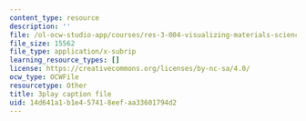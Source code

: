 ```yaml
---
content_type: resource
description: ''
file: /ol-ocw-studio-app/courses/res-3-004-visualizing-materials-science-fall-2017/14d641a1b1e457418eefaa33601794d2_pRmUADgEf98.vtt
file_size: 15562
file_type: application/x-subrip
learning_resource_types: []
license: https://creativecommons.org/licenses/by-nc-sa/4.0/
ocw_type: OCWFile
resourcetype: Other
title: 3play caption file
uid: 14d641a1-b1e4-5741-8eef-aa33601794d2
---
```

